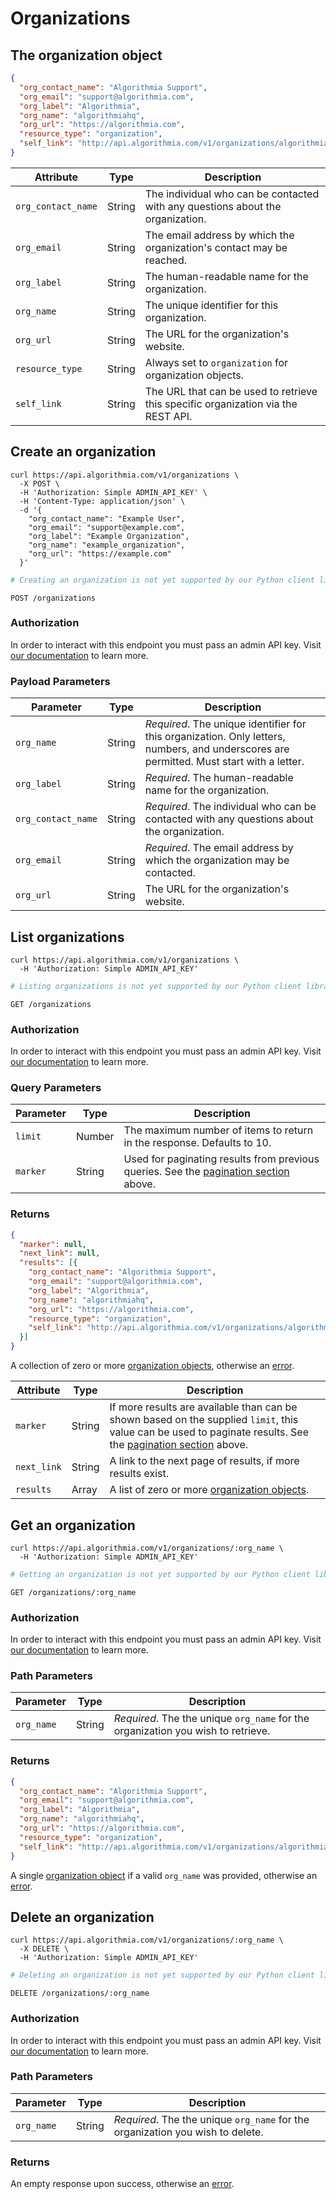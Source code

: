 # Organizations

## The organization object

```json
{
  "org_contact_name": "Algorithmia Support",
  "org_email": "support@algorithmia.com",
  "org_label": "Algorithmia",
  "org_name": "algorithmiahq",
  "org_url": "https://algorithmia.com",
  "resource_type": "organization",
  "self_link": "http://api.algorithmia.com/v1/organizations/algorithmiahq"
}
```

|Attribute|Type|Description|
|-|-|-|
|`org_contact_name`|String|The individual who can be contacted with any questions about the organization.|
|`org_email`|String|The email address by which the organization's contact may be reached.|
|`org_label`|String|The human-readable name for the organization.|
|`org_name`|String|The unique identifier for this organization.|
|`org_url`|String|The URL for the organization's website.|
|`resource_type`|String|Always set to `organization` for organization objects.|
|`self_link`|String|The URL that can be used to retrieve this specific organization via the REST API.|

## Create an organization

```shell
curl https://api.algorithmia.com/v1/organizations \
  -X POST \
  -H 'Authorization: Simple ADMIN_API_KEY' \
  -H 'Content-Type: application/json' \
  -d '{
    "org_contact_name": "Example User",
    "org_email": "support@example.com",
    "org_label": "Example Organization",
    "org_name": "example_organization",
    "org_url": "https://example.com"
  }'
```

```python
# Creating an organization is not yet supported by our Python client library.
```

`POST /organizations`

### Authorization

In order to interact with this endpoint you must pass an admin API key. Visit [our documentation](https://algorithmia.com/developers/platform/customizing-api-keys) to learn more.

### Payload Parameters

|Parameter|Type|Description|
|-|-|-|
|`org_name`|String|*Required*. The unique identifier for this organization. Only letters, numbers, and underscores are permitted. Must start with a letter.|
|`org_label`|String|*Required*. The human-readable name for the organization.|
|`org_contact_name`|String|*Required*. The individual who can be contacted with any questions about the organization.|
|`org_email`|String|*Required*. The email address by which the organization may be contacted.|
|`org_url`|String|The URL for the organization's website.|

## List organizations

```shell
curl https://api.algorithmia.com/v1/organizations \
  -H 'Authorization: Simple ADMIN_API_KEY'
```

```python
# Listing organizations is not yet supported by our Python client library.
```

`GET /organizations`

### Authorization

In order to interact with this endpoint you must pass an admin API key. Visit [our documentation](/developers/platform/customizing-api-keys) to learn more.

### Query Parameters

|Parameter|Type|Description|
|-|-|-|
|`limit`|Number|The maximum number of items to return in the response. Defaults to 10.|
|`marker`|String|Used for paginating results from previous queries. See the [pagination section](#pagination) above.|

### Returns

```json
{
  "marker": null,
  "next_link": null,
  "results": [{
    "org_contact_name": "Algorithmia Support",
    "org_email": "support@algorithmia.com",
    "org_label": "Algorithmia",
    "org_name": "algorithmiahq",
    "org_url": "https://algorithmia.com",
    "resource_type": "organization",
    "self_link": "http://api.algorithmia.com/v1/organizations/algorithmiahq"
  }]
}
```

A collection of zero or more [organization objects](#the-organization-object), otherwise an [error](#errors).

|Attribute|Type|Description|
|-|-|-|
|`marker`|String|If more results are available than can be shown based on the supplied `limit`, this value can be used to paginate results. See the [pagination section](#pagination) above.|
|`next_link`|String|A link to the next page of results, if more results exist.|
|`results`|Array|A list of zero or more [organization objects](#the-organization-object).|

## Get an organization

```shell
curl https://api.algorithmia.com/v1/organizations/:org_name \
  -H 'Authorization: Simple ADMIN_API_KEY'
```

```python
# Getting an organization is not yet supported by our Python client library.
```

`GET /organizations/:org_name`

### Authorization

In order to interact with this endpoint you must pass an admin API key. Visit [our documentation](/developers/platform/customizing-api-keys) to learn more.

### Path Parameters

|Parameter|Type|Description|
|-|-|-|
|`org_name`|String|*Required*. The the unique `org_name` for the organization you wish to retrieve.|

### Returns 

```json
{
  "org_contact_name": "Algorithmia Support",
  "org_email": "support@algorithmia.com",
  "org_label": "Algorithmia",
  "org_name": "algorithmiahq",
  "org_url": "https://algorithmia.com",
  "resource_type": "organization",
  "self_link": "http://api.algorithmia.com/v1/organizations/algorithmiahq"
}
```

A single [organization object](#the-organization-object) if a valid `org_name` was provided, otherwise an [error](#errors).

## Delete an organization

```shell
curl https://api.algorithmia.com/v1/organizations/:org_name \
  -X DELETE \
  -H 'Authorization: Simple ADMIN_API_KEY'
```

```python
# Deleting an organization is not yet supported by our Python client library.
```

`DELETE /organizations/:org_name`

### Authorization

In order to interact with this endpoint you must pass an admin API key. Visit [our documentation](/developers/platform/customizing-api-keys) to learn more.

### Path Parameters

|Parameter|Type|Description|
|-|-|-|
|`org_name`|String|*Required*. The the unique `org_name` for the organization you wish to delete.|

### Returns

An empty response upon success, otherwise an [error](#errors).
